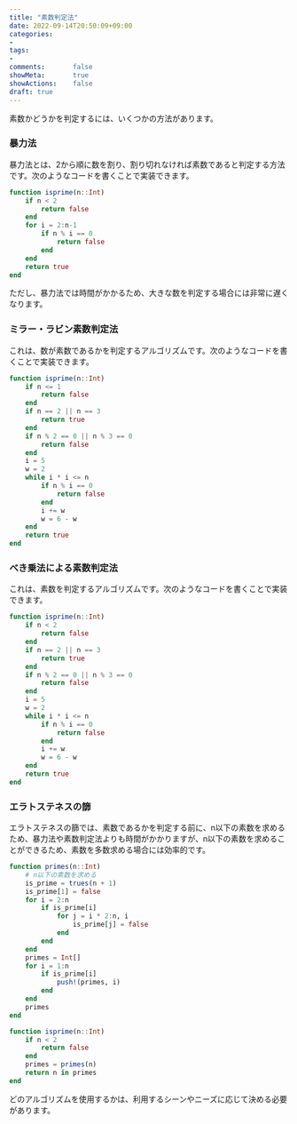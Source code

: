 ```yaml
---
title: "素数判定法"
date: 2022-09-14T20:50:09+09:00
categories:
- 
tags:
- 
comments:       false
showMeta:       true
showActions:    false
draft: true
---
```


素数かどうかを判定するには、いくつかの方法があります。

### 暴力法

暴力法とは、2から順に数を割り、割り切れなければ素数であると判定する方法です。次のようなコードを書くことで実装できます。

```julia
function isprime(n::Int)
    if n < 2
        return false
    end
    for i = 2:n-1
        if n % i == 0
            return false
        end
    end
    return true
end
```

ただし、暴力法では時間がかかるため、大きな数を判定する場合には非常に遅くなります。

### ミラー・ラビン素数判定法

これは、数が素数であるかを判定するアルゴリズムです。次のようなコードを書くことで実装できます。

```julia
function isprime(n::Int)
    if n <= 1
        return false
    end
    if n == 2 || n == 3
        return true
    end
    if n % 2 == 0 || n % 3 == 0
        return false
    end
    i = 5
    w = 2
    while i * i <= n
        if n % i == 0
            return false
        end
        i += w
        w = 6 - w
    end
    return true
end
```

### べき乗法による素数判定法

これは、素数を判定するアルゴリズムです。次のようなコードを書くことで実装できます。

```julia
function isprime(n::Int)
    if n < 2
        return false
    end
    if n == 2 || n == 3
        return true
    end
    if n % 2 == 0 || n % 3 == 0
        return false
    end
    i = 5
    w = 2
    while i * i <= n
        if n % i == 0
            return false
        end
        i += w
        w = 6 - w
    end
    return true
end
```

### エラトステネスの篩

エラトステネスの篩では、素数であるかを判定する前に、n以下の素数を求めるため、暴力法や素数判定法よりも時間がかかりますが、n以下の素数を求めることができるため、素数を多数求める場合には効率的です。

```julia
function primes(n::Int)
    # n以下の素数を求める
    is_prime = trues(n + 1)
    is_prime[1] = false
    for i = 2:n
        if is_prime[i]
            for j = i * 2:n, i
                is_prime[j] = false
            end
        end
    end
    primes = Int[]
    for i = 1:n
        if is_prime[i]
            push!(primes, i)
        end
    end
    primes
end

function isprime(n::Int)
    if n < 2
        return false
    end
    primes = primes(n)
    return n in primes
end
```

どのアルゴリズムを使用するかは、利用するシーンやニーズに応じて決める必要があります。